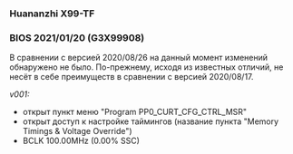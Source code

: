 ### Huananzhi X99-TF
### BIOS 2021/01/20 (G3X99908)
В сравнении с версией 2020/08/26 на данный момент изменений обнаружено не было. По-прежнему, исходя из известных отличий, не несёт в себе преимуществ в сравнении с версией 2020/08/17.

*v001:*
* открыт пункт меню "Program PP0_CURT_CFG_CTRL_MSR"
* открыт доступ к настройке таймингов (название пункта "Memory Timings & Voltage Override")
* BCLK 100.00MHz (0.00% SSC)
